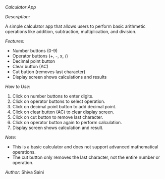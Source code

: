 *Calculator App*

*Description:*

A simple calculator app that allows users to perform basic arithmetic operations like addition, subtraction, multiplication, and division.

*Features:*

- Number buttons (0-9)
- Operator buttons (+, -, x, /)
- Decimal point button
- Clear button (AC)
- Cut button (removes last character)
- Display screen shows calculations and results

*How to Use:*

1. Click on number buttons to enter digits.
2. Click on operator buttons to select operation.
3. Click on decimal point button to add decimal point.
4. Click on clear button (AC) to clear display screen.
5. Click on cut button to remove last character.
6. Click on operator button again to perform calculation.
7. Display screen shows calculation and result.

*Note:*

- This is a basic calculator and does not support advanced mathematical operations.
- The cut button only removes the last character, not the entire number or operation.

*Author:*
Shiva Saini
